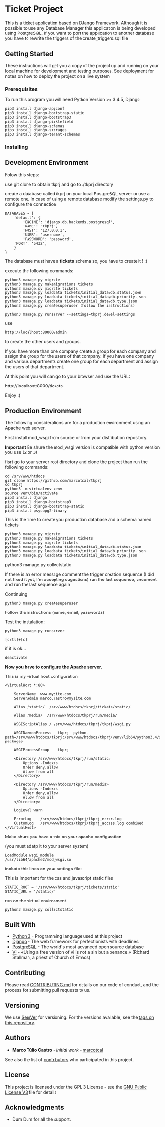 # Ticket Project

This is a ticket application based on DJango Framework. 
Although it is possible to use any Database Manager this application is being developed using PostgreSQL.
If you want to port the application to another database you have to rewrite the triggers of the create_triggers.sql file

## Getting Started

These instructions will get you a copy of the project up and running on your local machine for development and testing purposes. See deployment for notes on how to deploy the project on a live system.

### Prerequisites

To run this program you will need Python Version >= 3.4.5, Django 

```
pip3 install django-appconf
pip3 install django-bootstrap-static
pip3 install django-bootstrap3
pip3 install django-picklefield
pip3 install django-schemas
pip3 install django-storages
pip3 install django-tenant-schemas

```

### Installing

## Development Environment

Folow this steps:

use git clone to obtain tkprj and go to ./tkprj directory

create a database called tkprj on your local PostgreSQL server or use a remote one.
In case of using a remote database modify the settings.py to configure the connection

```
DATABASES = {
    'default': {
        'ENGINE': 'django.db.backends.postgresql',
        'NAME': 'tkprj',
        'HOST': '127.0.0.1',
        'USER': 'username', 
        'PASSWORD': 'password',
	'PORT': '5432',	
    }
}
```
The database must have a **tickets** schema so, you have to create it ! :)

execute the  following commands: 
```
python3 manage.py migrate
python3 manage.py makemigrations tickets
python3 manage.py migrate tickets
python3 manage.py loaddata tickets/initial_data/db.status.json
python3 manage.py loaddata tickets/initial_data/db.priority.json
python3 manage.py loaddata tickets/initial_data/db.type.json
python3 manage.py createsuperuser (follow the instructions)

python3 manage.py runserver --settings=tkprj.devel-settings
```

use 
```
http://localhost:80000/admin
``` 
to create the other users and groups.

If you have more than one company create a group for each company and assign the group for the users of that company.
If you have one company and various departments create one group for each department and assign the users of that department.

At this point you will can go to your browser and use the URL:

http://localhost:8000/tickets

Enjoy :)

## Production Environment

The following considerations are for a production environment using an Apache web server.

First install mod_wsgi from source or from your distribution repository.

**Important** Be shure the mod_wsgi version is compatible with python version you use (2 or 3)

fisrt go to your server root directory and clone the project than run the following commands:

```
cd /srv/www/htdocs
git clone https://github.com/marcotcal/tkprj
cd tkprj
python3 -m virtualenv venv
source venv/bin/activate
pip3 install django
pip3 install django-bootstrap3
pip3 install django-bootstrap-static
pip3 install psycopg2-binary
```

This is the time to create you production database and a schema named tickets

```
python3 manage.py migrate
python3 manage.py makemigrations tickets
python3 manage.py migrate tickets
python3 manage.py loaddata tickets/initial_data/db.status.json
python3 manage.py loaddata tickets/initial_data/db.priority.json
python3 manage.py loaddata tickets/initial_data/db.type.json 
```
python3 manage.py collectstatic

If there is an error message comment the trigger creation sequence (I did not fixed it yet, I'm accepting sugestions)
run the last sequence, uncoment and run the last sequence again

Continuing:

```
python3 manage.py createsuperuser
```

Follow the instructions (name, email, passwords)

Test the instalation:

```
python3 manage.py runserver

[crtl]+[c]
```

if it is ok...

```
deactivate
```

**Now you have to configure the Apache server.**

This is my virtual host configuration

```
<VirtualHost *:80>

    ServerName  www.mysite.com
    ServerAdmin marco.castro@mysite.com

    Alias /static/  /srv/www/htdocs/tkprj/tickets/static/

    Alias /media/  /srv/www/htdocs/tkprj/run/media/

    WSGIScriptAlias / /srv/www/htdocs/tkprj/tkprj/wsgi.py

    WSGIDaemonProcess   tkprj  python-path=/srv/www/htdocs/tkprj:/srv/www/htdocs/tkprj/venv/lib64/python3.4/site-packages

    WSGIProcessGroup    tkprj

    <Directory /srv/www/htdocs/tkprj/run/static>
        Options -Indexes
        Order deny,allow
        Allow from all
    </Directory>

    <Directory /srv/www/htdocs/tkprj/run/media>
        Options -Indexes
        Order deny,allow
        Allow from all
    </Directory>

    LogLevel warn

    ErrorLog    /srv/www/htdocs/tkprj/tkprj_error.log
    CustomLog   /srv/www/htdocs/tkprj/tkprj_access.log combined
</VirtualHost>

```  

Make shure you have a this on your apache configuration

(you must adatp it to your server system)

```
LoadModule wsgi_module                    /usr/lib64/apache2/mod_wsgi.so
```  

include this lines on your settings file: 

This is important for the css and javascript static files 

```
STATIC_ROOT = '/srv/www/htdocs/tkprj/tickets/static'
STATIC_URL = '/static/'
```

run on the virtual environment


```
python3 manage.py collectstatic
```



## Built With

* [Python 3](https://www.python.org/download/releases/3.0/) - Programming language used at this project
* [Django](https://www.djangoproject.com/) - The web framework for perfectionists with deadlines.
* [PostgreSQL](https://www.postgresql.org/) - The world's most advanced open source database
* [Vi](https://www.vim.org/) - «Using a free version of vi is not a sin but a penance.» (Richard Stallman, a priest of Church of Emacs)

## Contributing

Please read [CONTRIBUTING.md](https://gist.github.com/PurpleBooth/b24679402957c63ec426) for details on our code of conduct, and the process for submitting pull requests to us.

## Versioning

We use [SemVer](http://semver.org/) for versioning. For the versions available, see the [tags on this repository](https://github.com/marcotcal/tkprj/tags). 

## Authors

* **Marco Túlio Castro** - *Initial work* - [marcotcal](https://github.com/marcotcal)

See also the list of [contributors](https://github.com/marcotcal/tkprj/contributors) who participated in this project.

## License

This project is licensed under the GPL 3 License - see the [GNU Public License V3](https://www.gnu.org/licenses/gpl-3.0.txt) file for details

## Acknowledgments

* Dum Dum for all the support. 





